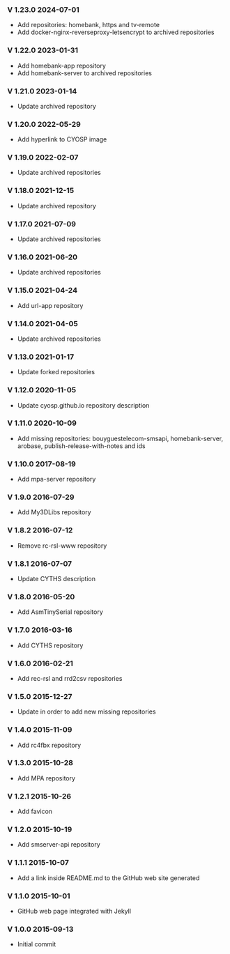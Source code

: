 ### V 1.23.0 2024-07-01
 - Add repositories: homebank, https and tv-remote
 - Add docker-nginx-reverseproxy-letsencrypt to archived repositories

### V 1.22.0 2023-01-31
 - Add homebank-app repository
 - Add homebank-server to archived repositories
 
### V 1.21.0 2023-01-14
 - Update archived repository

### V 1.20.0 2022-05-29
 - Add hyperlink to CYOSP image

### V 1.19.0 2022-02-07
 - Update archived repositories

### V 1.18.0 2021-12-15
 - Update archived repository

### V 1.17.0 2021-07-09
 - Update archived repositories

### V 1.16.0 2021-06-20
 - Update archived repositories

### V 1.15.0 2021-04-24
 - Add url-app repository

### V 1.14.0 2021-04-05
 - Update archived repositories

### V 1.13.0 2021-01-17
 - Update forked repositories

### V 1.12.0 2020-11-05
 - Update cyosp.github.io repository description

### V 1.11.0 2020-10-09
 - Add missing repositories: bouyguestelecom-smsapi, homebank-server, arobase, publish-release-with-notes and ids

### V 1.10.0 2017-08-19
 - Add mpa-server repository
 
### V 1.9.0 2016-07-29
 - Add My3DLibs repository

### V 1.8.2 2016-07-12
 - Remove rc-rsl-www repository

### V 1.8.1 2016-07-07
 - Update CYTHS description

### V 1.8.0 2016-05-20
 - Add AsmTinySerial repository

### V 1.7.0 2016-03-16
 - Add CYTHS repository

### V 1.6.0 2016-02-21
 - Add rec-rsl and rrd2csv repositories

### V 1.5.0 2015-12-27
 - Update in order to add new missing repositories

### V 1.4.0 2015-11-09
 - Add rc4fbx repository

### V 1.3.0 2015-10-28
 - Add MPA repository

### V 1.2.1 2015-10-26
 - Add favicon

### V 1.2.0 2015-10-19
 - Add smserver-api repository

### V 1.1.1 2015-10-07
 - Add a link inside README.md to the GitHub web site generated

### V 1.1.0 2015-10-01
 - GitHub web page integrated with Jekyll

### V 1.0.0 2015-09-13
 - Initial commit

